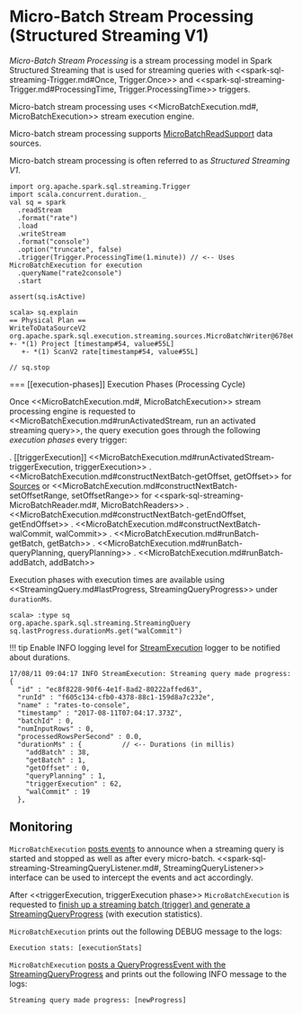 # Micro-Batch Stream Processing (Structured Streaming V1)

*Micro-Batch Stream Processing* is a stream processing model in Spark Structured Streaming that is used for streaming queries with <<spark-sql-streaming-Trigger.md#Once, Trigger.Once>> and <<spark-sql-streaming-Trigger.md#ProcessingTime, Trigger.ProcessingTime>> triggers.

Micro-batch stream processing uses <<MicroBatchExecution.md#, MicroBatchExecution>> stream execution engine.

Micro-batch stream processing supports [MicroBatchReadSupport](MicroBatchReadSupport.md) data sources.

Micro-batch stream processing is often referred to as *Structured Streaming V1*.

```text
import org.apache.spark.sql.streaming.Trigger
import scala.concurrent.duration._
val sq = spark
  .readStream
  .format("rate")
  .load
  .writeStream
  .format("console")
  .option("truncate", false)
  .trigger(Trigger.ProcessingTime(1.minute)) // <-- Uses MicroBatchExecution for execution
  .queryName("rate2console")
  .start

assert(sq.isActive)

scala> sq.explain
== Physical Plan ==
WriteToDataSourceV2 org.apache.spark.sql.execution.streaming.sources.MicroBatchWriter@678e6267
+- *(1) Project [timestamp#54, value#55L]
   +- *(1) ScanV2 rate[timestamp#54, value#55L]

// sq.stop
```

=== [[execution-phases]] Execution Phases (Processing Cycle)

Once <<MicroBatchExecution.md#, MicroBatchExecution>> stream processing engine is requested to <<MicroBatchExecution.md#runActivatedStream, run an activated streaming query>>, the query execution goes through the following *execution phases* every trigger:

. [[triggerExecution]] <<MicroBatchExecution.md#runActivatedStream-triggerExecution, triggerExecution>>
. <<MicroBatchExecution.md#constructNextBatch-getOffset, getOffset>> for [Sources](Source.md) or <<MicroBatchExecution.md#constructNextBatch-setOffsetRange, setOffsetRange>> for <<spark-sql-streaming-MicroBatchReader.md#, MicroBatchReaders>>
. <<MicroBatchExecution.md#constructNextBatch-getEndOffset, getEndOffset>>
. <<MicroBatchExecution.md#constructNextBatch-walCommit, walCommit>>
. <<MicroBatchExecution.md#runBatch-getBatch, getBatch>>
. <<MicroBatchExecution.md#runBatch-queryPlanning, queryPlanning>>
. <<MicroBatchExecution.md#runBatch-addBatch, addBatch>>

Execution phases with execution times are available using <<StreamingQuery.md#lastProgress, StreamingQueryProgress>> under `durationMs`.

```text
scala> :type sq
org.apache.spark.sql.streaming.StreamingQuery
sq.lastProgress.durationMs.get("walCommit")
```

!!! tip
    Enable INFO logging level for [StreamExecution](StreamExecution.md#logging) logger to be notified about durations.

```text
17/08/11 09:04:17 INFO StreamExecution: Streaming query made progress: {
  "id" : "ec8f8228-90f6-4e1f-8ad2-80222affed63",
  "runId" : "f605c134-cfb0-4378-88c1-159d8a7c232e",
  "name" : "rates-to-console",
  "timestamp" : "2017-08-11T07:04:17.373Z",
  "batchId" : 0,
  "numInputRows" : 0,
  "processedRowsPerSecond" : 0.0,
  "durationMs" : {          // <-- Durations (in millis)
    "addBatch" : 38,
    "getBatch" : 1,
    "getOffset" : 0,
    "queryPlanning" : 1,
    "triggerExecution" : 62,
    "walCommit" : 19
  },
```

## Monitoring

`MicroBatchExecution` [posts events](monitoring/ProgressReporter.md#postEvent) to announce when a streaming query is started and stopped as well as after every micro-batch. <<spark-sql-streaming-StreamingQueryListener.md#, StreamingQueryListener>> interface can be used to intercept the events and act accordingly.

After <<triggerExecution, triggerExecution phase>> `MicroBatchExecution` is requested to [finish up a streaming batch (trigger) and generate a StreamingQueryProgress](monitoring/ProgressReporter.md#finishTrigger) (with execution statistics).

`MicroBatchExecution` prints out the following DEBUG message to the logs:

```text
Execution stats: [executionStats]
```

`MicroBatchExecution` [posts a QueryProgressEvent with the StreamingQueryProgress](monitoring/ProgressReporter.md#updateProgress) and prints out the following INFO message to the logs:

```text
Streaming query made progress: [newProgress]
```
